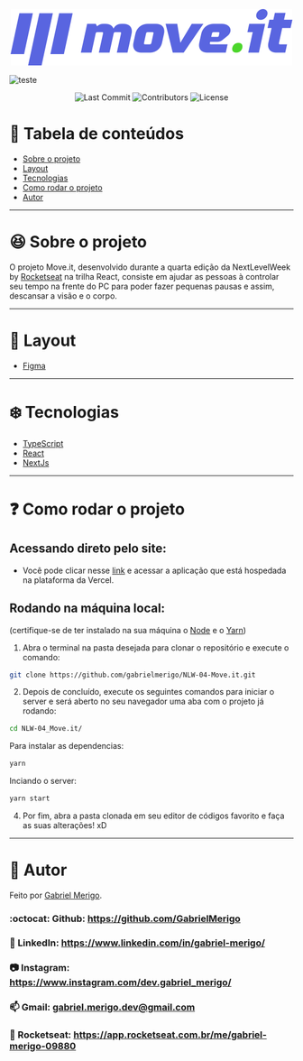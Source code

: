 <p align="center">
  <img src="./public/logo-full.svg" />
</p>

![teste](moveit.gif)

<p align="center">
  <img alt="Last Commit" src="https://img.shields.io/github/last-commit/th1ag0-Zz/NLW-04-Move.it?color=rgb(89,101,224)">

  <img alt="Contributors" src="https://img.shields.io/github/contributors/th1ag0-Zz/NLW-04-Move.it?color=rgb(89,101,224)">

  <img alt="License" src="https://img.shields.io/badge/license-MIT-%2304D361?color=rgb(89,101,224)">
</p>

# :pushpin: Tabela de conteúdos

* [Sobre o projeto](#satisfied-sobre-o-projeto)
* [Layout](#panda_face-layout)
* [Tecnologias](#snowflake-tecnologias)
* [Como rodar o projeto](#question-como-rodar-o-projeto)
* [Autor](#closed_book-autor)

---
# :satisfied: Sobre o projeto
O projeto Move.it, desenvolvido durante a quarta edição da NextLevelWeek by [Rocketseat](https://rocketseat.com.br/) na trilha React, consiste em ajudar as pessoas à controlar seu tempo na frente do PC para poder fazer pequenas pausas e assim, descansar a visão e o corpo.

---
# :panda_face: Layout
* [Figma](https://www.figma.com/file/W9GhJmXJNOZsvA7kcEqOlc/Move.it-1.0-Copy)

---
# :snowflake: Tecnologias
* [TypeScript](https://www.typescriptlang.org/)
* [React](https://pt-br.reactjs.org/)
* [NextJs](https://nextjs.org/)

---
# :question: Como rodar o projeto
## Acessando direto pelo site:
* Você pode clicar nesse [link](http://move-it-th1ag0-zz.vercel.app/) e acessar a aplicação que está hospedada na plataforma da Vercel.

## Rodando na máquina local:
(certifique-se de ter instalado na sua máquina o [Node](https://nodejs.org/en/) e o [Yarn](https://yarnpkg.com/))
1. Abra o terminal na pasta desejada para clonar o repositório e execute o comando:
``` bash
git clone https://github.com/gabrielmerigo/NLW-04-Move.it.git
```
2. Depois de concluído, execute os seguintes comandos para iniciar o server e será aberto no seu navegador uma aba com o projeto já rodando:
``` bash
cd NLW-04_Move.it/
```
Para instalar as dependencias:
``` bash
yarn
```
Inciando o server:
``` bash
yarn start
```
4. Por fim, abra a pasta clonada em seu editor de códigos favorito e faça as suas alterações! xD

---
# :closed_book: Autor
Feito por [Gabriel Merigo](https://github.com/GabrielMerigo).
### :octocat: Github: https://github.com/GabrielMerigo
### :link: LinkedIn: https://www.linkedin.com/in/gabriel-merigo/
### :camera: Instagram: https://www.instagram.com/dev.gabriel_merigo/
### :mailbox: Gmail: gabriel.merigo.dev@gmail.com
### :rocket: Rocketseat: https://app.rocketseat.com.br/me/gabriel-merigo-09880
 
